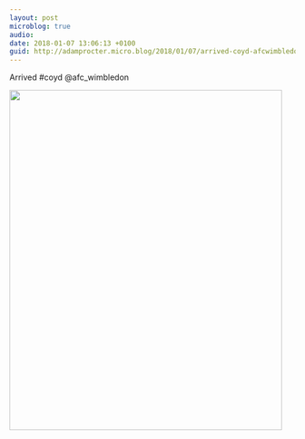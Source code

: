 ```yaml
---
layout: post
microblog: true
audio: 
date: 2018-01-07 13:06:13 +0100
guid: http://adamprocter.micro.blog/2018/01/07/arrived-coyd-afcwimbledon.html
---
```

Arrived #coyd @afc_wimbledon

<img src="http://discursive.adamprocter.co.uk/uploads/2018/2e331b1cd8.jpg" width="480" height="600" />
